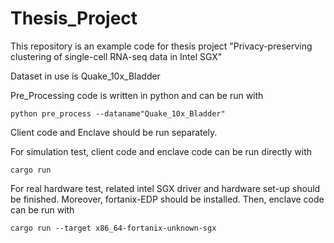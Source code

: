 # Thesis_Project

This repository is an example code for thesis project "Privacy-preserving clustering of single-cell RNA-seq data in Intel SGX"

Dataset in use is Quake_10x_Bladder

Pre_Processing code is written in python and can be run with 
```
python pre_process --dataname"Quake_10x_Bladder" 
```
Client code and Enclave should be run separately.

For simulation test, client code and enclave code can be run directly with 
```
cargo run
```
For real hardware test, related intel SGX driver and hardware set-up should be finished. Moreover, fortanix-EDP should be installed. Then, enclave code can be run with 
```
cargo run --target x86_64-fortanix-unknown-sgx
```
